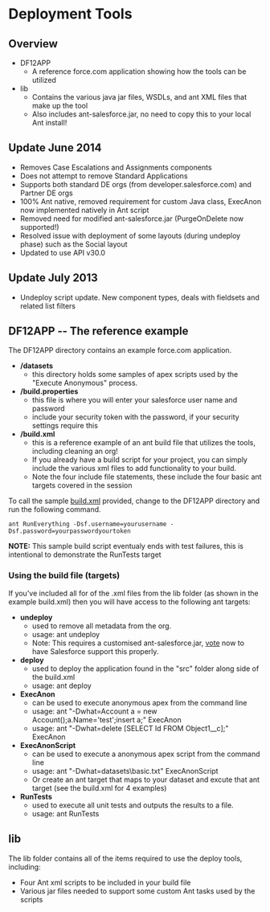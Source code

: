 # Deployment Tools

## Overview
* DF12APP   
    * A reference force.com application showing how the tools can be utilized
* lib
    * Contains the various java jar files, WSDLs, and ant XML files that make up the tool
    * Also includes ant-salesforce.jar, no need to copy this to your local Ant install!

## Update June 2014
- Removes Case Escalations and Assignments components
- Does not attempt to remove Standard Applications
- Supports both standard DE orgs (from developer.salesforce.com) and Partner DE orgs
- 100% Ant native, removed requirement for custom Java class, ExecAnon
now implemented natively in Ant script
- Removed need for modified ant-salesforce.jar (PurgeOnDelete now
supported!)
- Resolved issue with deployment of some layouts (during undeploy phase) such as the Social layout
- Updated to use API v30.0

## Update July 2013
- Undeploy script update. New component types, deals with fieldsets and related list filters

## DF12APP -- The reference example
The DF12APP directory contains an example force.com application.

* **/datasets**
    * this directory holds some samples of apex scripts used by the "Execute Anonymous" process.
* **/build.properties**
    * this file is where you will enter your salesforce user name and password
    * include your security token with the password, if your security settings require this
* **/build.xml**
    * this is a reference example of an ant build file that utilizes the tools, including cleaning an org!
    * If you already have a build script for your project, you can simply include the various xml files to add functionality to your build.
    * Note the four include file statements, these include the four basic ant targets covered in the session

To call the sample [build.xml](https://github.com/financialforcedev/df12-deployment-tools/blob/master/DF12APP/build.xml) provided, change to the DF12APP directory and run the following command.

    ant RunEverything -Dsf.username=yourusername -Dsf.password=yourpasswordyourtoken

**NOTE:** This sample build script eventualy ends with test failures, this is intentional to demonstrate the RunTests target

### Using the build file (targets)
If you've included all for of the .xml files from the lib folder (as shown in the example build.xml) then you will have access to the following ant targets:

* **undeploy**       
    * used to remove all metadata from the org.
    * usage: ant undeploy
    * Note: This requires a customised ant-salesforce.jar, [vote](https://success.salesforce.com/ideaView?id=08730000000kqeFAAQ) now to have Salesforce support this properly.
* **deploy**
    * used to deploy the application found in the "src" folder along side of the build.xml
    * usage: ant deploy
* **ExecAnon**
    * can be used to execute anonymous apex from the command line
    * usage: ant "-Dwhat=Account a = new Account();a.Name='test';insert a;" ExecAnon
    * usage: ant "-Dwhat=delete [SELECT Id FROM Object1__c];" ExecAnon
* **ExecAnonScript**
    * can be used to execute a anonymous apex script from the command line
    * usage: ant "-Dwhat=datasets\basic.txt" ExecAnonScript
    * Or create an ant target that maps to your dataset and excute that ant target (see the build.xml for 4 examples)
* **RunTests**
    * used to execute all unit tests and outputs the results to a file.
    * usage: ant RunTests

## lib
The lib folder contains all of the items required to use the deploy tools, including:
* Four Ant xml scripts to be included in your build file
* Various jar files needed to support some custom Ant tasks used by the scripts






